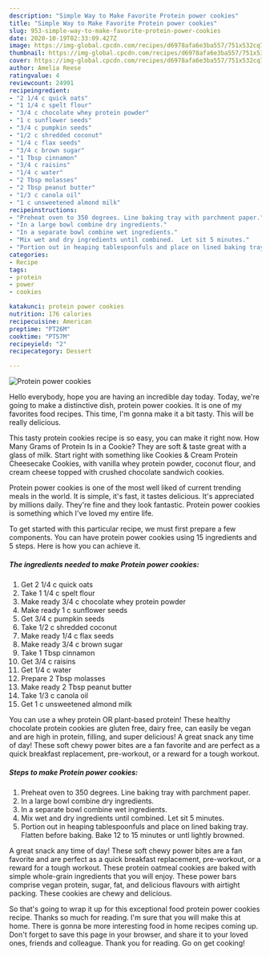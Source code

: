```yaml
---
description: "Simple Way to Make Favorite Protein power cookies"
title: "Simple Way to Make Favorite Protein power cookies"
slug: 953-simple-way-to-make-favorite-protein-power-cookies
date: 2020-10-19T02:33:09.427Z
image: https://img-global.cpcdn.com/recipes/d6978afa6e3ba557/751x532cq70/protein-power-cookies-recipe-main-photo.jpg
thumbnail: https://img-global.cpcdn.com/recipes/d6978afa6e3ba557/751x532cq70/protein-power-cookies-recipe-main-photo.jpg
cover: https://img-global.cpcdn.com/recipes/d6978afa6e3ba557/751x532cq70/protein-power-cookies-recipe-main-photo.jpg
author: Amelia Reese
ratingvalue: 4
reviewcount: 24991
recipeingredient:
- "2 1/4 c quick oats"
- "1 1/4 c spelt flour"
- "3/4 c chocolate whey protein powder"
- "1 c sunflower seeds"
- "3/4 c pumpkin seeds"
- "1/2 c shredded coconut"
- "1/4 c flax seeds"
- "3/4 c brown sugar"
- "1 Tbsp cinnamon"
- "3/4 c raisins"
- "1/4 c water"
- "2 Tbsp molasses"
- "2 Tbsp peanut butter"
- "1/3 c canola oil"
- "1 c unsweetened almond milk"
recipeinstructions:
- "Preheat oven to 350 degrees. Line baking tray with parchment paper."
- "In a large bowl combine dry ingredients."
- "In a separate bowl combine wet ingredients."
- "Mix wet and dry ingredients until combined.  Let sit 5 minutes."
- "Portion out in heaping tablespoonfuls and place on lined baking tray.  Flatten before baking.  Bake 12 to 15 minutes or untl lightly browned."
categories:
- Recipe
tags:
- protein
- power
- cookies

katakunci: protein power cookies 
nutrition: 176 calories
recipecuisine: American
preptime: "PT26M"
cooktime: "PT57M"
recipeyield: "2"
recipecategory: Dessert

---
```



![Protein power cookies](https://img-global.cpcdn.com/recipes/d6978afa6e3ba557/751x532cq70/protein-power-cookies-recipe-main-photo.jpg)

Hello everybody, hope you are having an incredible day today. Today, we're going to make a distinctive dish, protein power cookies. It is one of my favorites food recipes. This time, I'm gonna make it a bit tasty. This will be really delicious.

This tasty protein cookies recipe is so easy, you can make it right now. How Many Grams of Protein Is in a Cookie? They are soft &amp; taste great with a glass of milk. Start right with something like Cookies &amp; Cream Protein Cheesecake Cookies, with vanilla whey protein powder, coconut flour, and cream cheese topped with crushed chocolate sandwich cookies.

Protein power cookies is one of the most well liked of current trending meals in the world. It is simple, it's fast, it tastes delicious. It's appreciated by millions daily. They're fine and they look fantastic. Protein power cookies is something which I've loved my entire life.


To get started with this particular recipe, we must first prepare a few components. You can have protein power cookies using 15 ingredients and 5 steps. Here is how you can achieve it.

<!--inarticleads1-->

##### The ingredients needed to make Protein power cookies:

1. Get 2 1/4 c quick oats
1. Take 1 1/4 c spelt flour
1. Make ready 3/4 c chocolate whey protein powder
1. Make ready 1 c sunflower seeds
1. Get 3/4 c pumpkin seeds
1. Take 1/2 c shredded coconut
1. Make ready 1/4 c flax seeds
1. Make ready 3/4 c brown sugar
1. Take 1 Tbsp cinnamon
1. Get 3/4 c raisins
1. Get 1/4 c water
1. Prepare 2 Tbsp molasses
1. Make ready 2 Tbsp peanut butter
1. Take 1/3 c canola oil
1. Get 1 c unsweetened almond milk


You can use a whey protein OR plant-based protein! These healthy chocolate protein cookies are gluten free, dairy free, can easily be vegan and are high in protein, filling, and super delicious! A great snack any time of day! These soft chewy power bites are a fan favorite and are perfect as a quick breakfast replacement, pre-workout, or a reward for a tough workout. 

<!--inarticleads2-->

##### Steps to make Protein power cookies:

1. Preheat oven to 350 degrees. Line baking tray with parchment paper.
1. In a large bowl combine dry ingredients.
1. In a separate bowl combine wet ingredients.
1. Mix wet and dry ingredients until combined.  Let sit 5 minutes.
1. Portion out in heaping tablespoonfuls and place on lined baking tray.  Flatten before baking.  Bake 12 to 15 minutes or untl lightly browned.


A great snack any time of day! These soft chewy power bites are a fan favorite and are perfect as a quick breakfast replacement, pre-workout, or a reward for a tough workout. These protein oatmeal cookies are baked with simple whole-grain ingredients that you will enjoy. These power bars comprise vegan protein, sugar, fat, and delicious flavours with airtight packing. These cookies are chewy and delicious. 

So that's going to wrap it up for this exceptional food protein power cookies recipe. Thanks so much for reading. I'm sure that you will make this at home. There is gonna be more interesting food in home recipes coming up. Don't forget to save this page in your browser, and share it to your loved ones, friends and colleague. Thank you for reading. Go on get cooking!
